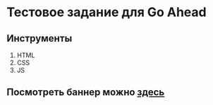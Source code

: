 # Тестовое задание для Go Ahead

## Инструменты

1. HTML
2. CSS
3. JS

## Посмотреть баннер можно [здесь](https://vlrtyan.github.io/goahead-test)
